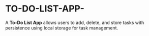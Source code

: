 # TO-DO-LIST-APP-
A **To-Do List App** allows users to add, delete, and store tasks with persistence using local storage for task management.
